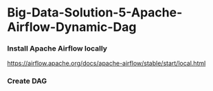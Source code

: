 # Big-Data-Solution-5-Apache-Airflow-Dynamic-Dag

### Install Apache Airflow locally

https://airflow.apache.org/docs/apache-airflow/stable/start/local.html

### Create DAG
